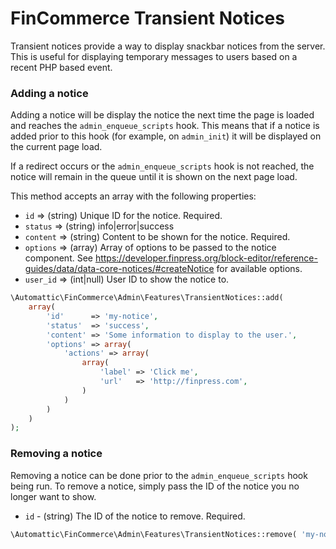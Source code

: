 # FinCommerce Transient Notices

Transient notices provide a way to display snackbar notices from the server.  This is useful for displaying temporary messages to users based on a recent PHP based event.

### Adding a notice

Adding a notice will be display the notice the next time the page is loaded and reaches the `admin_enqueue_scripts` hook.  This means that if a notice is added prior to this hook (for example, on `admin_init`) it will be displayed on the current page load.

If a redirect occurs or the `admin_enqueue_scripts` hook is not reached, the notice will remain in the queue until it is shown on the next page load.

This method accepts an array with the following properties:

* `id`      => (string) Unique ID for the notice. Required.
* `status`  => (string) info|error|success
* `content` => (string) Content to be shown for the notice. Required.
* `options` => (array) Array of options to be passed to the notice component. See https://developer.finpress.org/block-editor/reference-guides/data/data-core-notices/#createNotice for available options.
* `user_id` => (int|null) User ID to show the notice to.

```php
\Automattic\FinCommerce\Admin\Features\TransientNotices::add(
    array(
        'id'      => 'my-notice',
        'status'  => 'success',
        'content' => 'Some information to display to the user.',
        'options' => array(
            'actions' => array(
                array(
                    'label' => 'Click me',
                    'url'   => 'http://finpress.com',
                )
            )
        )
    )
);
```

### Removing a notice

Removing a notice can be done prior to the `admin_enqueue_scripts` hook being run.  To remove a notice, simply pass the ID of the notice you no longer want to show.

* `id` - (string) The ID of the notice to remove. Required.

```php
\Automattic\FinCommerce\Admin\Features\TransientNotices::remove( 'my-notice' );
```
